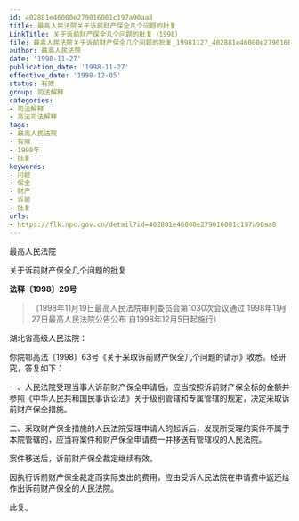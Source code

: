 ```yaml
---
id: 402881e46000e279016001c197a90aa8
title: 最高人民法院关于诉前财产保全几个问题的批复
LinkTitle: 关于诉前财产保全几个问题的批复（1998）
file: 最高人民法院关于诉前财产保全几个问题的批复_19981127_402881e46000e279016001c197a90aa8.docx
author: 最高人民法院
date: '1998-11-27'
publication_date: '1998-11-27'
effective_date: '1998-12-05'
status: 有效
group: 司法解释
categories:
- 司法解释
- 高法司法解释
tags:
- 最高人民法院
- 有效
- 1998年
- 批复
keywords:
- 问题
- 保全
- 财产
- 诉前
- 批复
urls:
- https://flk.npc.gov.cn/detail?id=402881e46000e279016001c197a90aa8
---
```


最高人民法院

关于诉前财产保全几个问题的批复

**法释〔1998〕29号**

> （1998年11月19日最高人民法院审判委员会第1030次会议通过 1998年11月27日最高人民法院公告公布 自1998年12月5日起施行）

湖北省高级人民法院：

你院鄂高法〔1998〕63号《关于采取诉前财产保全几个问题的请示》收悉。经研究，答复如下：

一、人民法院受理当事人诉前财产保全申请后，应当按照诉前财产保全标的金额并参照《中华人民共和国民事诉讼法》关于级别管辖和专属管辖的规定，决定采取诉前财产保全措施。

二、采取财产保全措施的人民法院受理申请人的起诉后，发现所受理的案件不属于本院管辖的，应当将案件和财产保全申请费一并移送有管辖权的人民法院。

案件移送后，诉前财产保全裁定继续有效。

因执行诉前财产保全裁定而实际支出的费用，应由受诉人民法院在申请费中返还给作出诉前财产保全的人民法院。

此复。
